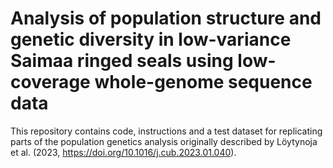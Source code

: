# Analysis of population structure and genetic diversity in low-variance Saimaa ringed seals using low-coverage whole-genome sequence data
This repository contains code, instructions and a test dataset for replicating parts of the population genetics analysis originally described by Löytynoja et al. (2023, https://doi.org/10.1016/j.cub.2023.01.040).
